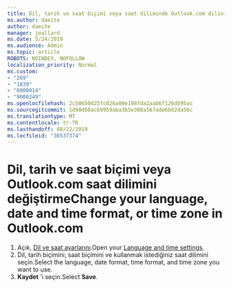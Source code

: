 ```yaml
---
title: Dil, tarih ve saat biçimi veya saat diliminde Outlook.com dilini değiştirme
ms.author: daeite
author: daeite
manager: joallard
ms.date: 5/24/2019
ms.audience: Admin
ms.topic: article
ROBOTS: NOINDEX, NOFOLLOW
localization_priority: Normal
ms.custom:
- "269"
- "1839"
- "8000014"
- "9000249"
ms.openlocfilehash: 2c50650d25fc826a00e198fda2aab6f126db95ac
ms.sourcegitcommit: 1d98db8acb9959aba3b5e308a567ade6b62da56c
ms.translationtype: MT
ms.contentlocale: tr-TR
ms.lasthandoff: 08/22/2019
ms.locfileid: "36537374"
---
```

# <a name="change-your-language-date-and-time-format-or-time-zone-in-outlookcom"></a><span data-ttu-id="43471-102">Dil, tarih ve saat biçimi veya Outlook.com saat dilimini değiştirme</span><span class="sxs-lookup"><span data-stu-id="43471-102">Change your language, date and time format, or time zone in Outlook.com</span></span>

1. <span data-ttu-id="43471-103">Açık, [Dil ve saat ayarlarını](https://go.microsoft.com/fwlink/?linkid=2085505).</span><span class="sxs-lookup"><span data-stu-id="43471-103">Open your [Language and time settings](https://go.microsoft.com/fwlink/?linkid=2085505).</span></span>
1. <span data-ttu-id="43471-104">Dil, tarih biçimini, saat biçimini ve kullanmak istediğiniz saat dilimini seçin.</span><span class="sxs-lookup"><span data-stu-id="43471-104">Select the language, date format, time format, and time zone you want to use.</span></span>
1. <span data-ttu-id="43471-105">**Kaydet** 'i seçin.</span><span class="sxs-lookup"><span data-stu-id="43471-105">Select **Save**.</span></span>